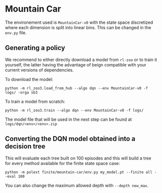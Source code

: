 # Mountain Car

The environement used is `MountainCar-v0` with the state space discretized where each dimension is split into linear bins.
This can be changed in the ``env.py`` file.

## Generating a policy

We recommend to either directly download a model from ``rl-zoo`` or to train it yourself, the latter having the advantage of beign compatible with your current versions of dependencies.

To download the model: 
```
python -m rl_zoo3.load_from_hub --algo dqn --env MountainCar-v0 -f logs/ -orga sb3
```

To train a model from scratch:

```
python -m rl_zoo3.train --algo dqn --env MountainCar-v0 -f logs/
```

The model file that will be used in the next step can be found at ``logs/dqn/<env>/<env>.zip``

## Converting the DQN model obtained into a decision tree

This will evaluate each tree built on 100 episodes and this will build a tree for every method available for the finite state space case:

```
python -m polext finite/mountain-car/env.py my_model.pt --finite all --eval 100
```

You can also change the maximum allowed depth with ``--depth new_max``.